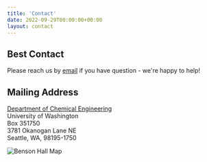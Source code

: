 ```yaml
---
title: 'Contact'
date: 2022-09-29T00:00:00+00:00
layout: contact
---
```


## Best Contact

Please reach us by [email](mailto:aicheuw@gmail.com) if you have question - we're happy to help!

## Mailing Address

[Department of Chemical Engineering](https://www.google.com/maps/place/Benson+Hall+(BNS)/) \
University of Washington \
Box 351750 \
3781 Okanogan Lane NE \
Seattle, WA, 98195-1750

![Benson Hall Map](/images/benson-hall-map.png)
